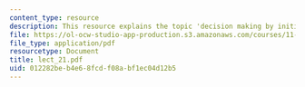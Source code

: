```yaml
---
content_type: resource
description: This resource explains the topic 'decision making by initiative'.
file: https://ol-ocw-studio-app-production.s3.amazonaws.com/courses/11-007-resolving-public-disputes-spring-2005/012282beb4e68fcdf08abf1ec04d12b5_lect_21.pdf
file_type: application/pdf
resourcetype: Document
title: lect_21.pdf
uid: 012282be-b4e6-8fcd-f08a-bf1ec04d12b5
---
```

